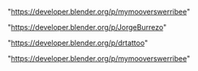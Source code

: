 "https://developer.blender.org/p/mymooverswerribee"

"https://developer.blender.org/p/JorgeBurrezo"

"https://developer.blender.org/p/drtattoo"

 
"https://developer.blender.org/p/mymooverswerribee"


 
